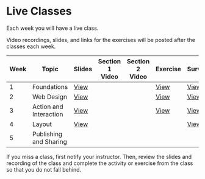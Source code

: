 # Live Classes

Each week you will have a live class.

Video recordings, slides, and links for the exercises will be posted after the classes each week.

<!-- TODO: Replace links as appropriate -->

| Week | Topic                  | Slides     | Section 1 Video | Section 2 Video | Exercise   | Survey     |
| ---- | ---------------------- | ---------- | --------------- | --------------- | ---------- | ---------- |
| 1    | Foundations            | [View][s1] |                 |                 | [View][e1] | [View][sur1] |
| 2    | Web Design             | [View][s2] |                 |                 | [View][e2] | [View][sur2] |
| 3    | Action and Interaction | [View][s3] |                 |                 | [View][e3] | [View][sur3] |
| 4    | Layout                 | [View][s4] |                 |                 |            | [View][sur4] |
| 5    | Publishing and Sharing |            |                 |                 |            |            |

If you miss a class, first notify your instructor. Then, review the slides and
recording of the class and complete the activity or exercise from the class so that you do not fall behind.

[s1]: https://docs.google.com/presentation/d/1H1yHkulWSOeU4_OOqAID9ZngGIiwvXrdKDZzmkXv4oI/edit?usp=sharing
[s2]: https://docs.google.com/presentation/d/1CI1CfLkrKF9ip_NwlRFceo31qLcEqjaYFJvvZ1kihyw/edit?usp=sharing
[s3]: https://docs.google.com/presentation/d/1GSFefXUFeAqZIcag0m532N0kAQU3w0D-VfN7XDW22Eo/edit?usp=sharing
[s4]: https://docs.google.com/presentation/d/1du7uMS-UeoQ7ZCBN9641v19jtaTVCTLimaHZQzw6HTI/edit?usp=sharing

[e1]: https://www.youtube.com/embed/FdenvaWdkIA?start=1915
[e2]: https://youtu.be/RxELqwNp_Kg?t=1828
[e3]: https://youtu.be/TAXNkbas62g?t=1070

[sur1]: https://docs.google.com/forms/d/e/1FAIpQLSfEbvSJ1EYI6MYmu9WJxfwpXeWIeoATpEWTlO8fRoKF4ppOrw/viewform?usp=sf_link
[sur2]: https://docs.google.com/forms/d/e/1FAIpQLSfwduMaYaJQzMJu2BpXGWmmpjkjO-RN4gjFdYjD2T_94NdYqA/viewform?usp=sf_link
[sur3]: https://docs.google.com/forms/d/e/1FAIpQLSevuY0Z76veN-dn-S3PdtBaMa7LKHyDBR0f-SSK-QnKGbN_Pw/viewform?usp=sf_link
[sur4]: https://docs.google.com/forms/d/e/1FAIpQLSdZcQEEfK65XhhVv01Rkaz1m2TQ4G6g5AnQuMVVBezDg9DfHw/viewform?usp=sf_link
